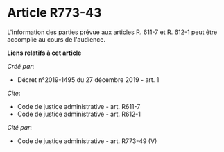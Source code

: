 # Article R773-43

L'information des parties prévue aux articles R. 611-7 et R. 612-1 peut être accomplie au cours de l'audience.

**Liens relatifs à cet article**

_Créé par_:

  - Décret n°2019-1495 du 27 décembre 2019 - art. 1

_Cite_:

  - Code de justice administrative - art. R611-7
  - Code de justice administrative - art. R612-1

_Cité par_:

  - Code de justice administrative - art. R773-49 (V)
